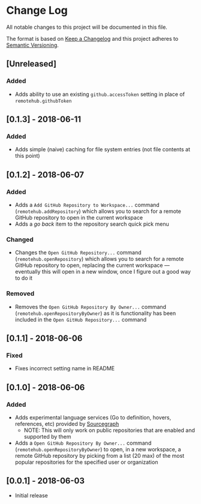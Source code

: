 # Change Log

All notable changes to this project will be documented in this file.

The format is based on [Keep a Changelog](http://keepachangelog.com/) and this project adheres to [Semantic Versioning](http://semver.org/).

## [Unreleased]

### Added

- Adds ability to use an existing `github.accessToken` setting in place of `remotehub.githubToken`
## [0.1.3] - 2018-06-11

### Added

- Adds simple (naive) caching for file system entries (not file contents at this point)

## [0.1.2] - 2018-06-07

### Added

- Adds a `Add GitHub Repository to Workspace...` command (`remotehub.addRepository`) which allows you to search for a remote GitHub repository to open in the current workspace
- Adds a _go back_ item to the repository search quick pick menu

### Changed

- Changes the `Open GitHub Repository...` command (`remotehub.openRepository`) which allows you to search for a remote GitHub repository to open, replacing the current workspace &mdash; eventually this will open in a new window, once I figure out a good way to do it

### Removed

- Removes the `Open GitHub Repository By Owner...` command (`remotehub.openRepositoryByOwner`) as it is functionality has been included in the `Open GitHub Repository...` command

## [0.1.1] - 2018-06-06

### Fixed

- Fixes incorrect setting name in README

## [0.1.0] - 2018-06-06

### Added

- Adds experimental language services (Go to definition, hovers, references, etc) provided by [Sourcegraph](https://sourcegraph.com)
  - NOTE: This will only work on public repositories that are enabled and supported by them
- Adds a `Open GitHub Repository By Owner...` command (`remotehub.openRepositoryByOwner`) to open, in a new workspace, a remote GitHub repository by picking from a list (20 max) of the most popular repositories for the specified user or organization

## [0.0.1] - 2018-06-03

- Initial release
